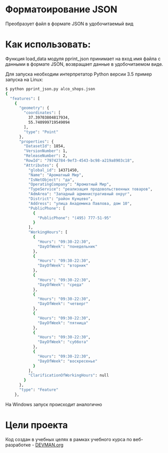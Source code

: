 # Форматоирование JSON

Преобразует файл в формате JSON в удобочитаемый вид

# Как использовать:
Функция load_data модуля pprint_json принимает на вход имя файла с данными в формате JSON, возвращает данные в удобочитаемом виде.

Для запуска необходим интерпретатор Python версии 3.5
пример запуска на Linux:
```bash
$ python pprint_json.py alco_shops.json
{
  "features": [
    {
      "geometry": {
        "coordinates": [
          37.39703804817934,
          55.740999719549094
        ],
        "type": "Point"
      },
      "properties": {
        "DatasetId": 1854,
        "VersionNumber": 1,
        "ReleaseNumber": 2,
        "RowId": "79742784-9ef3-4543-bc98-a219a8903c18",
        "Attributes": {
          "global_id": 14371450,
          "Name": "Ароматный Мир",
          "IsNetObject": "да",
          "OperatingCompany": "Ароматный Мир",
          "TypeService": "реализация продовольственных товаров",
          "AdmArea": "Западный административный округ",
          "District": "район Кунцево",
          "Address": "улица Академика Павлова, дом 10",
          "PublicPhone": [
            {
              "PublicPhone": "(495) 777-51-95"
            }
          ],
          "WorkingHours": [
            {
              "Hours": "09:30-22:30",
              "DayOfWeek": "понедельник"
            },
            {
              "Hours": "09:30-22:30",
              "DayOfWeek": "вторник"
            },
            {
              "Hours": "09:30-22:30",
              "DayOfWeek": "среда"
            },
            {
              "Hours": "09:30-22:30",
              "DayOfWeek": "четверг"
            },
            {
              "Hours": "09:30-22:30",
              "DayOfWeek": "пятница"
            },
            {
              "Hours": "09:30-22:30",
              "DayOfWeek": "суббота"
            },
            {
              "Hours": "09:30-22:30",
      	      "DayOfWeek": "воскресенье"
            }
          ],
          "ClarificationOfWorkingHours": null
        }
      },
      "type": "Feature"
    },
```
На Windows запуск происходит аналогично

# Цели проекта
Код создан в учебных целях в рамках учебного курса по веб-разработке - [DEVMAN.org](https://devman.org)
